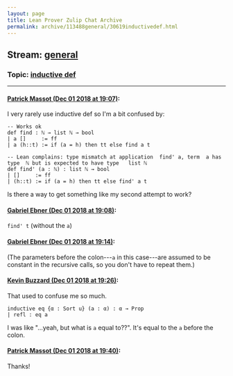 ```yaml
---
layout: page
title: Lean Prover Zulip Chat Archive 
permalink: archive/113488general/30619inductivedef.html
---
```


## Stream: [general](index.html)
### Topic: [inductive def](30619inductivedef.html)

---

#### [Patrick Massot (Dec 01 2018 at 19:07)](https://leanprover.zulipchat.com/#narrow/stream/113488-general/topic/inductive%20def/near/150691842):
I very rarely use inductive def so I'm a bit confused by:
```lean
-- Works ok
def find : ℕ → list ℕ → bool
| a []     := ff
| a (h::t) := if (a = h) then tt else find a t

-- Lean complains: type mismatch at application  find' a, term  a has type  ℕ but is expected to have type   list ℕ
def find' (a : ℕ) : list ℕ → bool 
| []     := ff
| (h::t) := if (a = h) then tt else find' a t
```
Is there a way to get something like my second attempt to work?

#### [Gabriel Ebner (Dec 01 2018 at 19:08)](https://leanprover.zulipchat.com/#narrow/stream/113488-general/topic/inductive%20def/near/150691886):
`find' t` (without the `a`)

#### [Gabriel Ebner (Dec 01 2018 at 19:14)](https://leanprover.zulipchat.com/#narrow/stream/113488-general/topic/inductive%20def/near/150692066):
(The parameters before the colon---`a` in this case---are assumed to be constant in the recursive calls, so you don't have to repeat them.)

#### [Kevin Buzzard (Dec 01 2018 at 19:26)](https://leanprover.zulipchat.com/#narrow/stream/113488-general/topic/inductive%20def/near/150692420):
That used to confuse me so much. 

```lean
inductive eq {α : Sort u} (a : α) : α → Prop
| refl : eq a
```

I was like "...yeah, but what is `a` equal to??". It's equal to the `a` before the colon.

#### [Patrick Massot (Dec 01 2018 at 19:40)](https://leanprover.zulipchat.com/#narrow/stream/113488-general/topic/inductive%20def/near/150692857):
Thanks!

